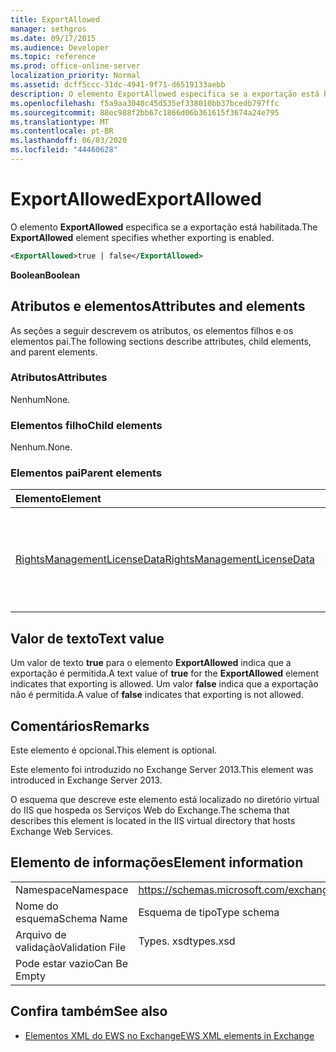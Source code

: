 ```yaml
---
title: ExportAllowed
manager: sethgros
ms.date: 09/17/2015
ms.audience: Developer
ms.topic: reference
ms.prod: office-online-server
localization_priority: Normal
ms.assetid: dcff5ccc-31dc-4941-9f71-d6519133aebb
description: O elemento ExportAllowed especifica se a exportação está habilitada.
ms.openlocfilehash: f5a9aa3040c45d535ef338010bb37bcedb797ffc
ms.sourcegitcommit: 88ec988f2bb67c1866d06b361615f3674a24e795
ms.translationtype: MT
ms.contentlocale: pt-BR
ms.lasthandoff: 06/03/2020
ms.locfileid: "44460628"
---
```

# <a name="exportallowed"></a><span data-ttu-id="5a1c4-103">ExportAllowed</span><span class="sxs-lookup"><span data-stu-id="5a1c4-103">ExportAllowed</span></span>

<span data-ttu-id="5a1c4-104">O elemento **ExportAllowed** especifica se a exportação está habilitada.</span><span class="sxs-lookup"><span data-stu-id="5a1c4-104">The **ExportAllowed** element specifies whether exporting is enabled.</span></span> 
  
```XML
<ExportAllowed>true | false</ExportAllowed>
```

 <span data-ttu-id="5a1c4-105">**Boolean**</span><span class="sxs-lookup"><span data-stu-id="5a1c4-105">**Boolean**</span></span>
## <a name="attributes-and-elements"></a><span data-ttu-id="5a1c4-106">Atributos e elementos</span><span class="sxs-lookup"><span data-stu-id="5a1c4-106">Attributes and elements</span></span>

<span data-ttu-id="5a1c4-107">As seções a seguir descrevem os atributos, os elementos filhos e os elementos pai.</span><span class="sxs-lookup"><span data-stu-id="5a1c4-107">The following sections describe attributes, child elements, and parent elements.</span></span>
  
### <a name="attributes"></a><span data-ttu-id="5a1c4-108">Atributos</span><span class="sxs-lookup"><span data-stu-id="5a1c4-108">Attributes</span></span>

<span data-ttu-id="5a1c4-109">Nenhum</span><span class="sxs-lookup"><span data-stu-id="5a1c4-109">None.</span></span>
  
### <a name="child-elements"></a><span data-ttu-id="5a1c4-110">Elementos filho</span><span class="sxs-lookup"><span data-stu-id="5a1c4-110">Child elements</span></span>

<span data-ttu-id="5a1c4-111">Nenhum.</span><span class="sxs-lookup"><span data-stu-id="5a1c4-111">None.</span></span>
  
### <a name="parent-elements"></a><span data-ttu-id="5a1c4-112">Elementos pai</span><span class="sxs-lookup"><span data-stu-id="5a1c4-112">Parent elements</span></span>

|<span data-ttu-id="5a1c4-113">**Elemento**</span><span class="sxs-lookup"><span data-stu-id="5a1c4-113">**Element**</span></span>|<span data-ttu-id="5a1c4-114">**Descrição**</span><span class="sxs-lookup"><span data-stu-id="5a1c4-114">**Description**</span></span>|
|:-----|:-----|
|[<span data-ttu-id="5a1c4-115">RightsManagementLicenseData</span><span class="sxs-lookup"><span data-stu-id="5a1c4-115">RightsManagementLicenseData</span></span>](rightsmanagementlicensedata.md) <br/> |<span data-ttu-id="5a1c4-116">Especifica informações sobre a licença de gerenciamento de direitos.</span><span class="sxs-lookup"><span data-stu-id="5a1c4-116">Specifies information about the rights management license.</span></span>  <br/> |
   
## <a name="text-value"></a><span data-ttu-id="5a1c4-117">Valor de texto</span><span class="sxs-lookup"><span data-stu-id="5a1c4-117">Text value</span></span>

<span data-ttu-id="5a1c4-118">Um valor de texto **true** para o elemento **ExportAllowed** indica que a exportação é permitida.</span><span class="sxs-lookup"><span data-stu-id="5a1c4-118">A text value of **true** for the **ExportAllowed** element indicates that exporting is allowed.</span></span> <span data-ttu-id="5a1c4-119">Um valor **false** indica que a exportação não é permitida.</span><span class="sxs-lookup"><span data-stu-id="5a1c4-119">A value of **false** indicates that exporting is not allowed.</span></span> 
  
## <a name="remarks"></a><span data-ttu-id="5a1c4-120">Comentários</span><span class="sxs-lookup"><span data-stu-id="5a1c4-120">Remarks</span></span>

<span data-ttu-id="5a1c4-121">Este elemento é opcional.</span><span class="sxs-lookup"><span data-stu-id="5a1c4-121">This element is optional.</span></span>
  
<span data-ttu-id="5a1c4-122">Este elemento foi introduzido no Exchange Server 2013.</span><span class="sxs-lookup"><span data-stu-id="5a1c4-122">This element was introduced in Exchange Server 2013.</span></span>
  
<span data-ttu-id="5a1c4-123">O esquema que descreve este elemento está localizado no diretório virtual do IIS que hospeda os Serviços Web do Exchange.</span><span class="sxs-lookup"><span data-stu-id="5a1c4-123">The schema that describes this element is located in the IIS virtual directory that hosts Exchange Web Services.</span></span>
  
## <a name="element-information"></a><span data-ttu-id="5a1c4-124">Elemento de informações</span><span class="sxs-lookup"><span data-stu-id="5a1c4-124">Element information</span></span>

|||
|:-----|:-----|
|<span data-ttu-id="5a1c4-125">Namespace</span><span class="sxs-lookup"><span data-stu-id="5a1c4-125">Namespace</span></span>  <br/> |https://schemas.microsoft.com/exchange/services/2006/types  <br/> |
|<span data-ttu-id="5a1c4-126">Nome do esquema</span><span class="sxs-lookup"><span data-stu-id="5a1c4-126">Schema Name</span></span>  <br/> |<span data-ttu-id="5a1c4-127">Esquema de tipo</span><span class="sxs-lookup"><span data-stu-id="5a1c4-127">Type schema</span></span>  <br/> |
|<span data-ttu-id="5a1c4-128">Arquivo de validação</span><span class="sxs-lookup"><span data-stu-id="5a1c4-128">Validation File</span></span>  <br/> |<span data-ttu-id="5a1c4-129">Types. xsd</span><span class="sxs-lookup"><span data-stu-id="5a1c4-129">types.xsd</span></span>  <br/> |
|<span data-ttu-id="5a1c4-130">Pode estar vazio</span><span class="sxs-lookup"><span data-stu-id="5a1c4-130">Can Be Empty</span></span>  <br/> ||
   
## <a name="see-also"></a><span data-ttu-id="5a1c4-131">Confira também</span><span class="sxs-lookup"><span data-stu-id="5a1c4-131">See also</span></span>



- [<span data-ttu-id="5a1c4-132">Elementos XML do EWS no Exchange</span><span class="sxs-lookup"><span data-stu-id="5a1c4-132">EWS XML elements in Exchange</span></span>](ews-xml-elements-in-exchange.md)

